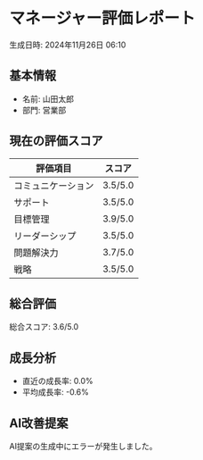 
# マネージャー評価レポート
生成日時: 2024年11月26日 06:10

## 基本情報
- 名前: 山田太郎
- 部門: 営業部

## 現在の評価スコア
| 評価項目 | スコア |
|----------|--------|
| コミュニケーション | 3.5/5.0 |
| サポート | 3.5/5.0 |
| 目標管理 | 3.9/5.0 |
| リーダーシップ | 3.5/5.0 |
| 問題解決力 | 3.7/5.0 |
| 戦略 | 3.5/5.0 |

## 総合評価
総合スコア: 3.6/5.0

## 成長分析
- 直近の成長率: 0.0%
- 平均成長率: -0.6%

## AI改善提案
AI提案の生成中にエラーが発生しました。